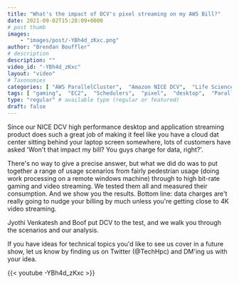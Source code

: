 ```yaml
---
title: "What's the impact of DCV's pixel streaming on my AWS Bill?"
date: 2021-09-02T15:28:09+0000
# post thumb
images:
    - "images/post/-YBh4d_zKxc.png"
author: "Brendan Bouffler"
# description
description: ""
video_id: "-YBh4d_zKxc"
layout: "video"
# Taxonomies
categories: [ "AWS ParallelCluster",  "Amazon NICE DCV",  "Life Sciences", ]
tags: [ "gaming",  "EC2",  "Schedulers",  "pixel",  "desktop",  "ParallelCluster",  "streaming",  "aws",  "bill",  "Lustre",  "vizualization",  "GPUs",  "High Performance Computing",  "virtualization",  "virtual",  "DCV",  "HPC",  "CPUs",  "Storage",  "Covid-19",  "techshorts", ]
type: "regular" # available type (regular or featured)
draft: false
---
```


Since our NICE DCV high performance desktop and application streaming product does such a great job of making it feel like you have a cloud dat center sitting behind your laptop screen somewhere, lots of customers have asked 'Won't that impact my bill? You guys charge for data, right?'.

There's no way to give a precise answer, but what we did do was to put together a range of usage scenarios from fairly pedestrian usage (doing work processing on a remote windows machine) through to high bit-rate gaming and video streaming. We tested them all and measured their consumption. And we show you the results. Bottom line: data charges are't really going to nudge your billing by much unless you're getting close to 4K video streaming.

Jyothi Venkatesh and Boof put DCV to the test, and we walk you through the scenarios and our analysis. 

If you have ideas for technical topics you'd like to see us cover in a future show, let us know by finding us on Twitter (@TechHpc) and DM'ing us with your idea.

{{< youtube -YBh4d_zKxc >}}